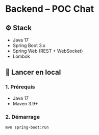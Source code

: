 # Backend – POC Chat

## ⚙️ Stack

- Java 17
- Spring Boot 3.x
- Spring Web (REST + WebSocket)
- Lombok

## 🚀 Lancer en local

### 1. Prérequis

- Java 17
- Maven 3.9+

### 2. Démarrage

```bash
mvn spring-boot:run
```
